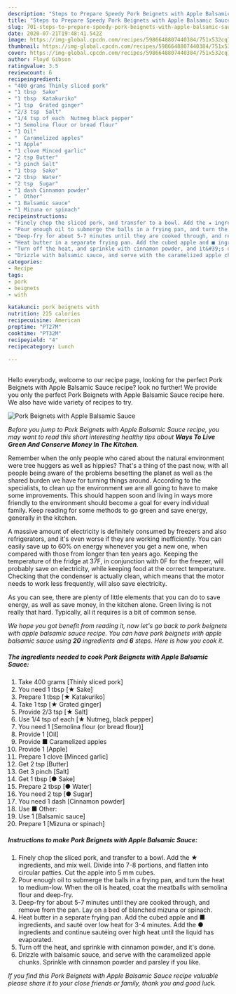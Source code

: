 ```yaml
---
description: "Steps to Prepare Speedy Pork Beignets with Apple Balsamic Sauce"
title: "Steps to Prepare Speedy Pork Beignets with Apple Balsamic Sauce"
slug: 701-steps-to-prepare-speedy-pork-beignets-with-apple-balsamic-sauce
date: 2020-07-21T19:48:41.542Z
image: https://img-global.cpcdn.com/recipes/5986648807440384/751x532cq70/pork-beignets-with-apple-balsamic-sauce-recipe-main-photo.jpg
thumbnail: https://img-global.cpcdn.com/recipes/5986648807440384/751x532cq70/pork-beignets-with-apple-balsamic-sauce-recipe-main-photo.jpg
cover: https://img-global.cpcdn.com/recipes/5986648807440384/751x532cq70/pork-beignets-with-apple-balsamic-sauce-recipe-main-photo.jpg
author: Floyd Gibson
ratingvalue: 3.5
reviewcount: 6
recipeingredient:
- "400 grams Thinly sliced pork"
- "1 tbsp  Sake"
- "1 tbsp  Katakuriko"
- "1 tsp  Grated ginger"
- "2/3 tsp  Salt"
- "1/4 tsp of each  Nutmeg black pepper"
- "1 Semolina flour or bread flour"
- "1 Oil"
- "  Caramelized apples"
- "1 Apple"
- "1 clove Minced garlic"
- "2 tsp Butter"
- "3 pinch Salt"
- "1 tbsp  Sake"
- "2 tbsp  Water"
- "2 tsp  Sugar"
- "1 dash Cinnamon powder"
- "  Other"
- "1 Balsamic sauce"
- "1 Mizuna or spinach"
recipeinstructions:
- "Finely chop the sliced pork, and transfer to a bowl. Add the ★ ingredients, and mix well. Divide into 7-8 portions, and flatten into circular patties. Cut the apple into 5 mm cubes."
- "Pour enough oil to submerge the balls in a frying pan, and turn the heat to medium-low. When the oil is heated, coat the meatballs with semolina flour and deep-fry."
- "Deep-fry for about 5-7 minutes until they are cooked through, and remove from the pan. Lay on a bed of blanched mizuna or spinach."
- "Heat butter in a separate frying pan. Add the cubed apple and ■ ingredients, and sauté over low heat for 3-4 minutes. Add the ● ingredients and continue sautéing over high heat until the liquid has evaporated."
- "Turn off the heat, and sprinkle with cinnamon powder, and it&#39;s done."
- "Drizzle with balsamic sauce, and serve with the caramelized apple chunks. Sprinkle with cinnamon powder and parsley if you like."
categories:
- Recipe
tags:
- pork
- beignets
- with

katakunci: pork beignets with 
nutrition: 225 calories
recipecuisine: American
preptime: "PT27M"
cooktime: "PT32M"
recipeyield: "4"
recipecategory: Lunch

---
```

<br>
Hello everybody, welcome to our recipe page, looking for the perfect Pork Beignets with Apple Balsamic Sauce recipe? look no further! We provide you only the perfect Pork Beignets with Apple Balsamic Sauce recipe here. We also have wide variety of recipes to try.
<br>


![Pork Beignets with Apple Balsamic Sauce](https://img-global.cpcdn.com/recipes/5986648807440384/751x532cq70/pork-beignets-with-apple-balsamic-sauce-recipe-main-photo.jpg)

<i>Before you jump to Pork Beignets with Apple Balsamic Sauce recipe, you may want to read this short interesting healthy tips about 
<strong>Ways To Live Green And Conserve Money In The Kitchen</strong>.</i>
</br>

Remember when the only people who cared about the natural environment were tree huggers as well as hippies? That's a thing of the past now, with all people being aware of the problems besetting the planet as well as the shared burden we have for turning things around. According to the specialists, to clean up the environment we are all going to have to make some improvements. This should happen soon and living in ways more friendly to the environment should become a goal for every individual family. Keep reading for some methods to go green and save energy, generally in the kitchen.

A massive amount of electricity is definitely consumed by freezers and also refrigerators, and it's even worse if they are working inefficiently. You can easily save up to 60% on energy whenever you get a new one, when compared with those from longer than ten years ago. Keeping the temperature of the fridge at 37F, in conjunction with 0F for the freezer, will probably save on electricity, while keeping food at the correct temperature. Checking that the condenser is actually clean, which means that the motor needs to work less frequently, will also save electricity.

As you can see, there are plenty of little elements that you can do to save energy, as well as save money, in the kitchen alone. Green living is not really that hard. Typically, all it requires is a bit of common sense.


<i>We hope you got benefit from reading it, now let's go back to pork beignets with apple balsamic sauce recipe. You can have pork beignets with apple balsamic sauce using <strong>20</strong> ingredients and <strong>6</strong> steps. Here is how you cook it.
</i>

##### The ingredients needed to cook Pork Beignets with Apple Balsamic Sauce:

1. Take 400 grams [Thinly sliced pork]
1. You need 1 tbsp [★ Sake]
1. Prepare 1 tbsp [★ Katakuriko]
1. Take 1 tsp [★ Grated ginger]
1. Provide 2/3 tsp [★ Salt]
1. Use 1/4 tsp of each [★ Nutmeg, black pepper]
1. You need 1 [Semolina flour (or bread flour)]
1. Provide 1 [Oil]
1. Provide  ■ Caramelized apples
1. Provide 1 [Apple]
1. Prepare 1 clove [Minced garlic]
1. Get 2 tsp [Butter]
1. Get 3 pinch [Salt]
1. Get 1 tbsp [● Sake]
1. Prepare 2 tbsp [● Water]
1. You need 2 tsp [● Sugar]
1. You need 1 dash [Cinnamon powder]
1. Use  ■ Other:
1. Use 1 [Balsamic sauce]
1. Prepare 1 [Mizuna or spinach]


##### Instructions to make Pork Beignets with Apple Balsamic Sauce:

1. Finely chop the sliced pork, and transfer to a bowl. Add the ★ ingredients, and mix well. Divide into 7-8 portions, and flatten into circular patties. Cut the apple into 5 mm cubes.
1. Pour enough oil to submerge the balls in a frying pan, and turn the heat to medium-low. When the oil is heated, coat the meatballs with semolina flour and deep-fry.
1. Deep-fry for about 5-7 minutes until they are cooked through, and remove from the pan. Lay on a bed of blanched mizuna or spinach.
1. Heat butter in a separate frying pan. Add the cubed apple and ■ ingredients, and sauté over low heat for 3-4 minutes. Add the ● ingredients and continue sautéing over high heat until the liquid has evaporated.
1. Turn off the heat, and sprinkle with cinnamon powder, and it&#39;s done.
1. Drizzle with balsamic sauce, and serve with the caramelized apple chunks. Sprinkle with cinnamon powder and parsley if you like.


<i>If you find this Pork Beignets with Apple Balsamic Sauce recipe valuable please share it to your close friends or family, thank you and good luck.</i>
